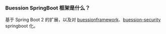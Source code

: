 ### Buession SpringBoot 框架是什么？
基于 Spring Boot 2 的扩展，以及对 [buessionframework](https://www.buession.com/)、[buession-security](https://security.buession.com/) springboot 化。